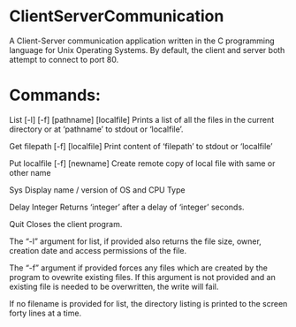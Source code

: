 # ClientServerCommunication

A Client-Server communication application written in the C programming language for Unix Operating Systems. By default, the client and server both attempt to connect to port 80. 

# Commands:
List [-l] [-f] [pathname] [localfile]
Prints a list of all the files in the current directory or at ‘pathname’ to stdout or ‘localfile’.

Get filepath [-f] [localfile]
Print content of ‘filepath’ to stdout or ‘localfile’

Put localfile [-f] [newname]
Create remote copy of local file with same or other name

Sys
Display name / version of OS and CPU Type

Delay Integer
Returns ‘integer’ after a delay of ‘integer’ seconds.

Quit
Closes the client program.

The “-l” argument for list, if provided also returns the file size, owner, creation date
and access permissions of the file.

The “-f” argument if provided forces any files which are created by the program to ovewrite
existing files. If this argument is not provided and an existing file is needed to be
overwritten, the write will fail.

If no filename is provided for list, the directory listing is printed to the screen forty
lines at a time.
